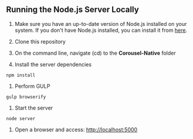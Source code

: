 
## Running the Node.js Server Locally

1. Make sure you have an up-to-date version of Node.js installed on your system. If you don't have Node.js installed, you can install it from [here](http://nodejs.org/).

1. Clone this repository

1. On the command line, navigate (cd) to the **Corousel-Native** folder

1. Install the server dependencies

  ```
  npm install
  ```
1. Perform GULP

  ```
  gulp browserify
  ```

1. Start the server

  ```
  node server
  ```

1. Open a browser and access: [http://localhost:5000](http://localhost:5000)
